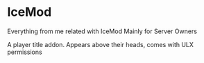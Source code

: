 # IceMod
Everything from me related with IceMod
Mainly for Server Owners


A player title addon. Appears above their heads, comes with ULX permissions